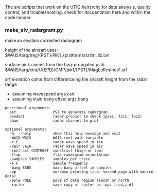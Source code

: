 The are scripts that work on the UTIG heirarchy for data analysis, quality control, and troubleshooting. check for docuentation here and within the code header.

### make_elv_radargram.py
make an elvation corrected radargram

height of the aircraft uses: $WAIS/targ/treg/{PST}/PIK1_{platform}a/ztim_llz.bin
    
surface pick comes from the targ-propgated pick: $WAIS/targ/xtra/{XEPD}/CMP/pik1/{PST}/MagLoResInco1.srf

srf elevation come from differenceing the aircraft height from the radar range
- assuming wavespeed args.cair
- assuming main bang offset args.bang

```
positional arguments: 
  pst                 PST to generate radargram
  product             radar product to check (pik1, foc1, foc2) 
  chan                radar channel to plot 

optional arguments:
  -h, --help          show this help message and exit
  -WAIS WAIS          WAIS root path variable
  -c C                radar wave speed in ice
  -cair CAIR          radar wave speed in air
  -contrast CONTRAST  constrast [high or low]
  -flip               flip radargram orientation
  -samples SAMPLES    samples per trace
  -F F                sample frequency
  -bang BANG          main bang offset in samples
  -vp                 verbose printing (i.e. second page with source data)
  -pole POLE          pole of data region (south or north
  -raster             save copy of raster as .npz [rad,z,d]

```
